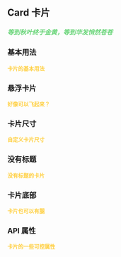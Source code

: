 ## Card 卡片
<h5 style="color: #66d476">等到秋叶终于金黄，等到华发悄然苍苍</h5>

<script setup>
    import BasicDemo from '../demo/basic_demo.vue'
    import HoverableDemo from '../demo/hoverable_demo.vue'
    import SizeDemo from '../demo/size_demo.vue'
    import BodyDemo from '../demo/body_demo.vue'
    import FooterDemo from '../demo/footer_demo.vue'
    import Preview from '../../../src/components/preview.vue'
</script>

### 基本用法
<p style="color: #ffcf3f; font-size: 12px; font-weight: 900;">卡片的基本用法</p>
<BasicDemo />
<Preview comp="card" demo="basic_demo" />

### 悬浮卡片
<p style="color: #ffcf3f; font-size: 12px; font-weight: 900;">好像可以飞起来？</p>
<HoverableDemo />
<Preview comp="card" demo="hoverable_demo" />

### 卡片尺寸
<p style="color: #ffcf3f; font-size: 12px; font-weight: 900;">自定义卡片尺寸</p>
<SizeDemo />
<Preview comp="card" demo="size_demo" />

### 没有标题
<p style="color: #ffcf3f; font-size: 12px; font-weight: 900;">没有标题的卡片</p>
<BodyDemo />
<Preview comp="card" demo="body_demo" />

### 卡片底部
<p style="color: #ffcf3f; font-size: 12px; font-weight: 900;">卡片也可以有腿</p>
<FooterDemo />
<Preview comp="card" demo="footer_demo" />

<!-- API表格 -->
### API 属性
<p style="color: #ffcf3f; font-size: 12px; font-weight: 900;">卡片的一些可控属性</p>
<script setup>
    import ApiTable from '../../../src/components/api_table.vue'
    const data = {
        columns: [
            {
                title: '名称'
            },
            {
                title: '类型'
            },
            {
                title: '默认值'
            },
            {
                title: '说明'
            }
        ],
        item: [
            {
                name: 'width',
                type: 'String',
                default: '100%',
                explain: '宽度属性'
            },
            {
                name: 'height',
                type: 'String',
                default: 'auto',
                explain: '高度属性'
            },
			{
				name: 'hoverable',
				type: 'Boolean',
				default: 'false | true',
				explain: '悬浮卡片'
			}
        ]
  }
</script>
<ApiTable :data="data" />
